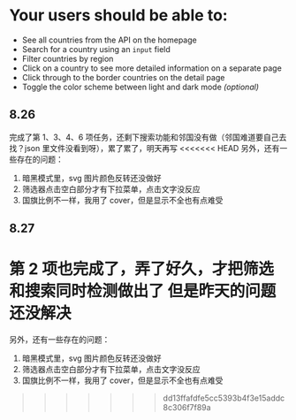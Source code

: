 # Your users should be able to:

- See all countries from the API on the homepage
- Search for a country using an `input` field
- Filter countries by region
- Click on a country to see more detailed information on a separate page
- Click through to the border countries on the detail page
- Toggle the color scheme between light and dark mode _(optional)_

## 8.26

完成了第 1、3、4、6 项任务，还剩下搜索功能和邻国没有做（邻国难道要自己去找？json 里文件没看到呀），累了累了，明天再写
<<<<<<< HEAD
另外，还有一些存在的问题：

1. 暗黑模式里，svg 图片颜色反转还没做好
2. 筛选器点击空白部分才有下拉菜单，点击文字没反应
3. 国旗比例不一样，我用了 cover，但是显示不全也有点难受

## 8.27

第 2 项也完成了，弄了好久，才把筛选和搜索同时检测做出了
但是昨天的问题还没解决
=======
另外，还有一些存在的问题： 
1. 暗黑模式里，svg 图片颜色反转还没做好
2. 筛选器点击空白部分才有下拉菜单，点击文字没反应
3. 国旗比例不一样，我用了 cover，但是显示不全也有点难受
>>>>>>> dd13ffafdfe5cc5393b4f3e15addc8c306f7f89a
